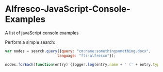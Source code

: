 # Alfresco-JavaScript-Console-Examples
A list of javaScript console examples


Perform a simple search:

```javascript
var nodes = search.query({query: "cm:name:somethingsomething.docx",
						language: "fts-alfresco"});

nodes.forEach(function(entry) {logger.log(entry.name + ' (' + entry.typeShort + '): ' + entry.nodeRef);});
```
